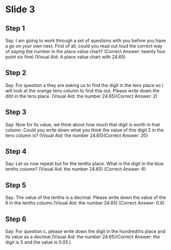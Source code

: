 # Slide 3

## Step 1

Say: I am going to work through a set of questions with you before you have a go on your own next. First of all, could you read out loud the correct way of saying the number in the place value chart? (Correct Answer: twenty four point six five) (Visual Aid: A place value chart with 24.65)

## Step 2

Say: For question a they are asking us to find the digit in the tens place so I will look at the orange tens column to find this out. Please write down the ditit in the tens place. (Visual Aid: the number 24.65)(Correct Answer: 2)

## Step 3

Say: Now for its value, we think about how much that digit is worth in that column. Could you write down what you think the value of this digit 2 in the tens column is? (Visual Aid: the number 24.65)(Correct Answer: 20)

## Step 4

Say: Let us now repeat but for the tenths place. What is the digit in the blue tenths column? (Visual Aid: the number 24.65) (Correct Answer: 6)

## Step 5

Say: The value of the tenths is a decimal. Please write down the value of the 6 in the tenths column.(Visual Aid: the number 24.65) (Correct Answer: 0.6)

## Step 6

Say: For question c, please write down the digit in the hundredths place and its value as a decimal.(Visual Aid: the number 24.65)(Correct Answer: the digit is 5 and the value is 0.05.)
